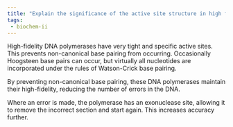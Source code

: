 ```yaml
---
title: "Explain the significance of the active site structure in high fidelity DNA polymerases and how it impacts replication fidelity. "
tags:
 - biochem-ii
---
```

High-fidelity DNA polymerases have very tight and specific active sites. This prevents non-canonical base pairing from occurring. Occasionally Hoogsteen base pairs can occur, but virtually all nucleotides are incorporated under the rules of Watson-Crick base pairing.  

By preventing non-canonical base pairing, these DNA polymerases maintain their high-fidelity, reducing the number of errors in the DNA.  

Where an error is made, the polymerase has an exonuclease site, allowing it to remove the incorrect section and start again. This increases accuracy further.  
